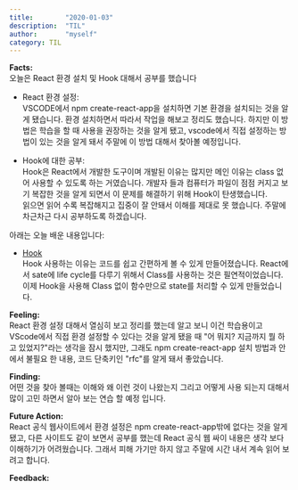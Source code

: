 ```yaml
---
title:        "2020-01-03"
description:  "TIL"
author:       "myself"
category: TIL
---
```



**Facts:**  
오늘은 React 환경 설치 및 Hook 대해서 공부를 했습니다 

* React 환경 설정:  
VSCODE에서 npm create-react-app을 설치하면 기본 환경을 설치되는 것을 알게 됐습니다. 환경 설치하면서 따라서 작업을 해보고 정리도 했습니다. 하지만 이 방법은 학습을 할 때 사용을 권장하는 것을 알게 됐고, vscode에서 직접 설정하는 방법이 있는 것을 알게 돼서 주말에 이 방법 대해서 찾아볼 예정입니다.  

* Hook에 대한 공부:  
Hook은 React에서 개발한 도구이며 개발된 이유는 많지만 메인 이유는 class 없어 사용할 수 있도록 하는 거였습니다. 개발자 들과 컴퓨터가 파일이 점점 커지고 보기 복잡한 것을 알게 되면서 이 문제를 해결하기 위해 Hook이 탄생했습니다.  
읽으면 읽어 수록 복잡해지고 집중이 잘 안돼서 이해를 제대로 못 했습니다. 주말에 차근차근 다시 공부하도록 하겠습니다.  

아래는 오늘 배운 내용입니다:  

- [Hook](https://velog.io/@jeonghoheo/React-Hooks%EB%A6%AC%EC%95%A1%ED%8A%B8-%ED%9B%85%EC%8A%A4%EC%9D%98-%EA%B8%B0%EB%B3%B8-Part-1)  
Hook 사용하는 이유는 코드를 쉽고 간편하게 볼 수 있게 만들어졌습니다. React에서 sate에 life cycle를 다루기 위해서 Class를 사용하는 것은 필연적이었습니다. 이제 Hook을 사용해 Class 없이 함수만으로 state를 처리할 수 있게 만들었습니다.  

**Feeling:**  
React 환경 설정 대해서 열심히 보고 정리를 했는데 알고 보니 이건 학습용이고 VScode에서 직접 환경 설정할 수 있다는 것을 알게 됐을 때 "어 뭐지? 지금까지 뭘 하고 있었지?"라는 생각을 잠시 했지만, 그래도 npm create-react-app 설치 방법과 안에서 불필요 한 내용, 코드 단축키인 "rfc"를 알게 돼서 좋았습니다.

**Finding:**  
어떤 것을 찾아 볼때는 이해와 왜 이런 것이 나왔는지 그리고 어떻게 사용 되는지 대해서 많이 고민 하면서 알아 보는 연습 할 예정 입니다.

**Future Action:**  
React 공식 웹사이트에서 환경 설정은 npm create-react-app밖에 없다는 것을 알게 됐고, 다른 사이트도 같이 보면서 공부를 했는데 React 공식 웹 싸이 내용은 생각 보다 이해하기가 어려웠습니다. 그래서 피해 가기만 하지 않고 주말에 시간 내서 계속 읽어 보려고 합니다.  

**Feedback:**  
